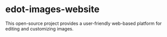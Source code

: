 # edot-images-website
 This open-source project provides a user-friendly web-based platform for editing and customizing images. 
